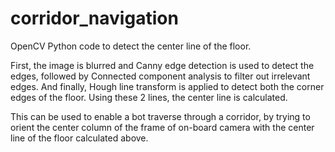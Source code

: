 # corridor_navigation
OpenCV Python code to detect the center line of the floor.

First, the image is blurred and Canny edge detection is used to detect the edges, followed by Connected component analysis to filter out irrelevant edges.
And finally, Hough line transform is applied to detect both the corner edges of the floor.
Using these 2 lines, the center line is calculated.

This can be used to enable a bot traverse through a corridor, by trying to orient the center column of the frame of on-board camera with the center line of the floor calculated above.
